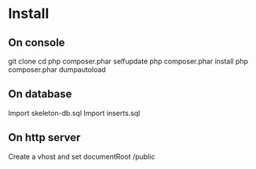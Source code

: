 # Install

## On console

git clone <repository>
cd <project path>
php composer.phar selfupdate
php composer.phar install
php composer.phar dumpautoload

## On database

Import skeleton-db.sql
Import inserts.sql

## On http server

Create a vhost and set documentRoot <project path>/public